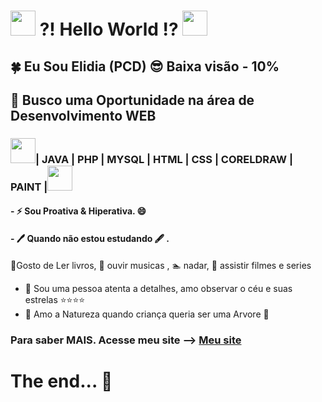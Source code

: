 #  <img src="https://cdn.jsdelivr.net/gh/devicons/devicon/icons/windows8/windows8-original.svg"  width="40" height="40"/> ?! Hello World !? <img src="https://cdn.jsdelivr.net/gh/devicons/devicon/icons/linux/linux-original.svg" width="40" height="40"/>

## :four_leaf_clover: Eu Sou Elidia (PCD) :sunglasses: Baixa visão - 10%

## 🤔 Busco uma Oportunidade na área de Desenvolvimento WEB

### <img src="https://cdn.jsdelivr.net/gh/devicons/devicon/icons/java/java-original.svg" width="40" height="40"/>| JAVA | PHP | MYSQL | HTML | CSS | CORELDRAW | PAINT |<img src="https://cdn.jsdelivr.net/gh/devicons/devicon/icons/git/git-original.svg" width="40" height="40"/>


#### - ⚡ Sou Proativa & Hiperativa. 😄 
#### -  🖊️ Quando não estou estudando 🖋️ .

:book:Gosto de Ler livros, :musical_note: ouvir musicas , :swimmer: nadar, :movie_camera: assistir filmes e series

- 🔭 Sou uma pessoa atenta a detalhes, amo observar o céu e suas estrelas :star::star::star::star:
- 🌱 Amo a Natureza quando criança queria ser uma Arvore :deciduous_tree:

###  Para saber MAIS. Acesse meu site --> <a href="https://mynewwebsite.vercel.app/" target="Blank"> Meu site </a>

# The end... 👋

